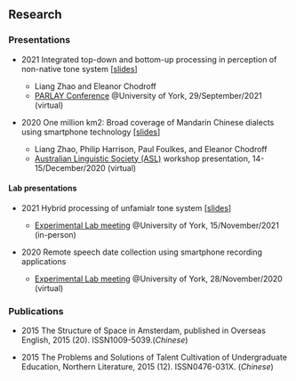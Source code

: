 ## Research

### Presentations

- 2021  Integrated top-down and bottom-up processing in perception of non-native tone system  [[slides](PARLAY2021_lz&ec_slides.pdf)] 
  - Liang Zhao and Eleanor Chodroff
  - [PARLAY Conference](http://parlayconference.altervista.org/?doing_wp_cron=1639720804.8743081092834472656250) @University of York, 29/September/2021 (virtual)
  
  
- 2020  One million km2: Broad coverage of Mandarin Chinese dialects using smartphone technology [[slides](ALS2020_lz.pdf)] 
  - Liang Zhao, Philip Harrison, Paul Foulkes, and Eleanor Chodroff
  - [Australian Linguistic Society (ASL)](https://als.asn.au/Conference/Past-Conferences/Conference-2020/Conference2020) workshop presentation, 14-15/December/2020 (virtual) 


#### Lab presentations
- 2021  Hybrid processing of unfamialr tone system  [[slides](ExperimentalLab_18Nov2021_lz.pdf)] 
  - [Experimental Lab meeting](https://whyps.york.ac.uk) @University of York, 15/November/2021 (in-person)

- 2020  Remote speech date collection using smartphone recording applications
  - [Experimental Lab meeting](https://whyps.york.ac.uk) @University of York, 28/November/2020 (virtual)



### Publications

- 2015	The Structure of Space in Amsterdam, published in Overseas English, 2015 (20). ISSN1009-5039.(*Chinese*)


- 2015	The Problems and Solutions of Talent Cultivation of Undergraduate Education, Northern Literature, 2015 (12). ISSN0476-031X. (*Chinese*)
